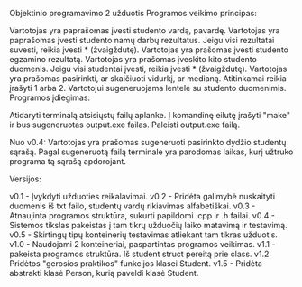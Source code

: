 Objektinio programavimo 2 užduotis Programos veikimo principas:

Vartotojas yra paprašomas įvesti studento vardą, pavardę. Vartotojas yra paprašomas įvesti studento namų darbų rezultatus. Jeigu visi rezultatai suvesti, reikia įvesti * (žvaigždutę). Vartotojas yra prašomas įvesti studento egzamino rezultatą. Vartotojas yra prašomas įveskito kito studento duomenis. Jeigu visi studentai įvesti, reikia įvesti * (žvaigždutę). Vartotojas yra prašomas pasirinkti, ar skaičiuoti vidurkį, ar medianą. Atitinkamai reikia įrašyti 1 arba 2. Vartotojui sugeneruojama lentelė su studento duomenimis. Programos įdiegimas:

Atidaryti terminalą atsisiųstų failų aplanke. Į komandinę eilutę įrašyti "make" ir bus sugeneruotas output.exe failas. Paleisti output.exe failą.

Nuo v0.4: Vartotojas yra prašomas sugeneruoti pasirinkto dydžio studentų sąrašą. Pagal sugeneruotą failą terminale yra parodomas laikas, kurį užtruko programa tą sąrašą apdorojant.

Versijos:

v0.1 - Įvykdyti užduoties reikalavimai. v0.2 - Pridėta galimybė nuskaityti duomenis iš txt failo, studentų vardų rikiavimas alfabetiškai. v0.3 - Atnaujinta programos struktūra, sukurti papildomi .cpp ir .h failai. v0.4 - Sistemos tikslas pakeistas į tam tikrų užduočių laiko matavimą ir testavimą. v0.5 - Skirtingų tipų konteinerių testavimas atliekant tam tikras užduotis. v1.0 - Naudojami 2 konteineriai, paspartintas programos veikimas. v1.1 - pakeista programos struktūra. Iš student struct pereitą prie class. v1.2 Pridėtos "gerosios praktikos" funkcijos klasei Student. v1.5 - Pridėta abstrakti klasė Person, kurią paveldi klasė Student.


